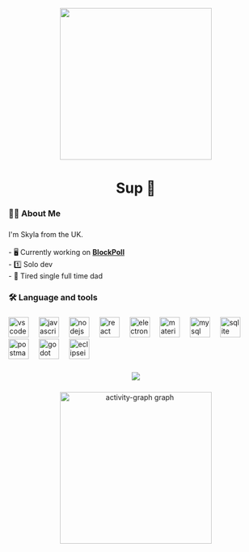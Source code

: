 <br clear="both">

<div align="center">
  <a href='https://blockpoll.io'><img height="300" src="https://i.imgur.com/Zmoymlo.png"  /></a>
</div>

###

<h1 align="center">Sup 👋</h1>

###

<h3 align="left">👩‍💻  About Me</h3>

###

<p align="left">I'm Skyla from the UK.<br><br>- 🖥️ Currently working on <a href='https://blockpoll.io'><b>BlockPoll</b></a><br>- 1️⃣ Solo dev<br>- 🥱 Tired single full time dad</p>

###

<h3 align="left">🛠 Language and tools</h3>

###

<div align="left">
  <img src="https://skillicons.dev/icons?i=vscode" height="40" alt="vscode logo"  />
  <img width="12" />
  <img src="https://skillicons.dev/icons?i=js" height="40" alt="javascript logo"  />
  <img width="12" />
  <img src="https://skillicons.dev/icons?i=nodejs" height="40" alt="nodejs logo"  />
  <img width="12" />
  <img src="https://skillicons.dev/icons?i=react" height="40" alt="react logo"  />
  <img width="12" />
  <img src="https://skillicons.dev/icons?i=electron" height="40" alt="electron logo"  />
  <img width="12" />
  <img src="https://skillicons.dev/icons?i=materialui" height="40" alt="materialui logo"  />
  <img width="12" />
  <img src="https://skillicons.dev/icons?i=mysql" height="40" alt="mysql logo"  />
  <img width="12" />
  <img src="https://skillicons.dev/icons?i=sqlite" height="40" alt="sqlite logo"  />
  <img width="12" />
  <img src="https://skillicons.dev/icons?i=postman" height="40" alt="postman logo"  />
  <img width="12" />
  <img src="https://skillicons.dev/icons?i=godot" height="40" alt="godot logo"  />
  <img width="12" />
  <img src="https://skillicons.dev/icons?i=eclipse" height="40" alt="eclipseide logo"  />
</div>

###

<div align="center">
  <img src="https://visitor-badge.laobi.icu/badge?page_id=SkylaDevs.SkylaDevs&"  />
</div>

###

<div align="center">
  <img src="https://github-readme-activity-graph.vercel.app/graph?username=SkylaDevs&radius=16&theme=github-dark-dimmed&area=true&order=5&custom_title=My%20Activity&hide_title=false&hide_border=true" height="300" alt="activity-graph graph"  />
</div>

###
